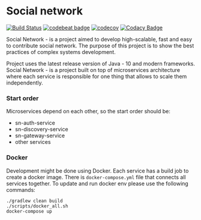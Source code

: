 # Social network

[![Build Status](https://travis-ci.org/YashchenkoN/social-network.svg?branch=master)](https://travis-ci.org/YashchenkoN/social-network)
[![codebeat badge](https://codebeat.co/badges/0e01df9f-245c-4757-aac2-826753b8f480)](https://codebeat.co/projects/github-com-yashchenkon-social-network-master)
[![codecov](https://codecov.io/gh/YashchenkoN/social-network/branch/master/graph/badge.svg)](https://codecov.io/gh/YashchenkoN/social-network)
[![Codacy Badge](https://api.codacy.com/project/badge/Grade/db4b421c651548d48bea74ccc67d3077)](https://www.codacy.com/app/YashchenkoN/social-network?utm_source=github.com&amp;utm_medium=referral&amp;utm_content=YashchenkoN/social-network&amp;utm_campaign=Badge_Grade)

Social Network - is a project aimed to develop high-scalable, fast and easy to contribute
social network. The purpose of this project is to show the best practices of
complex systems development.

Project uses the latest release version of Java - 10 and modern frameworks. Social Network - is a project
 built on top of microservices architecture where each service is responsible for one thing that allows to scale them
independently.

### Start order

Microservices depend on each other, so the start order should be:

- sn-auth-service
- sn-discovery-service
- sn-gateway-service
- other services

### Docker

Development might be done using Docker. Each service has a build job to create a docker image.
There is `docker-compose.yml` file that connects all services together. To update and run docker env
please use the following commands:

```
./gradlew clean build
./scripts/docker_all.sh
docker-compose up
```
